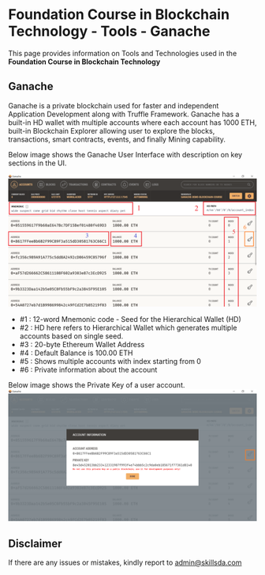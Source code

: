 # Foundation Course in Blockchain Technology - Tools - Ganache

This page provides information on Tools and Technologies used in the <b>Foundation Course in Blockchain Technology</b>

## Ganache

Ganache is a private blockchain used for faster and independent Application Development along with Truffle Framework. Ganache has a built-in HD wallet with multiple accounts where each account has 1000 ETH, built-in Blockchain Explorer allowing user to explore the blocks, transactions, smart contracts, events, and finally Mining capability.
                                                                                                                    
Below image shows the Ganache User Interface with description on key sections in the UI.

![Ganache UI](../Assets/Ganache_UI_Desc.png)

- #1 : 12-word Mnemonic code - Seed for the Hierarchical Wallet (HD) 
- #2 : HD here refers to Hierarchical Wallet which generates multiple accounts based on single seed.
- #3 : 20-byte Ethereum Wallet Address 
- #4 : Default Balance is 100.00 ETH
- #5 : Shows multiple accounts with index starting from 0
- #6 : Private information about the account
                                                                                                                      
                                                                                                                      
Below image shows the Private Key of a user account.                                                                                                                       
![Ganache UI](../Assets/Ganache_UI_Private_Key.png)

## Disclaimer
If there are any issues or mistakes, kindly report to admin@skillsda.com
